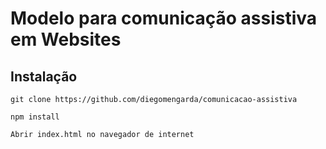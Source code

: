 # Modelo para comunicação assistiva em Websites

## Instalação
```
git clone https://github.com/diegomengarda/comunicacao-assistiva
```
```
npm install
```
```
Abrir index.html no navegador de internet
```
